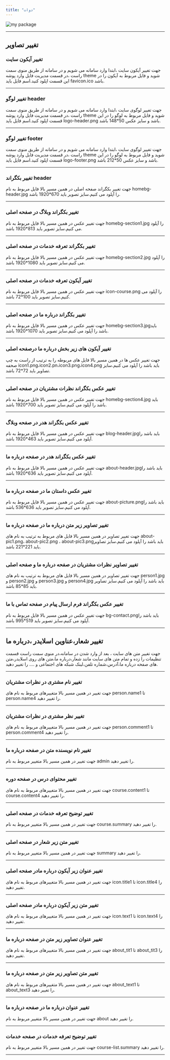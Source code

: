 ```yaml
---
title: "دوات"
---
```


![my package](davaatdpr.ir.png)

---

## تغییر تصاویر

### تغییر آیکون سایت

جهت تغییر آیکون سایت ،ابتدا وارد سامانه می شویم و در سامانه از طریق منوی سمت راست ،در قسمت مدیریت فایل وارد پوشه theme شوید و فایل مربوط به آیکون را در این قسمت اپلود کنید.اسم فایل باید favicon.ico باشد.

---

### تغییر لوگو header

جهت تغییر لوگوی سایت ،ابتدا وارد سامانه می شویم و در سامانه از طریق منوی سمت راست ،در قسمت مدیریت فایل وارد پوشه theme شوید و فایل مربوط به لوگو را در این قسمت اپلود کنید.اسم فایل باید logo-header.png باشد و سایز عکس 50\*148 باشد.

---

### تغییر لوگو footer

جهت تغییر لوگوی سایت ،ابتدا وارد سامانه می شویم و در سامانه از طریق منوی سمت راست ،در قسمت مدیریت فایل وارد پوشه theme شوید و فایل مربوط به لوگو را در این قسمت اپلود کنید.اسم فایل باید logo-footer.png باشد و سایز عکس 50\*212 باشد.

---

### تغییر بکگراند header

جهت تغییر بکگراند صفحه اصلی در همین مسیر بالا فایل مربوط به نام homebg-header.jpg را آپلود می کنیم.سایز تصویر باید 670\*1920 باشد.

---

### تغییر بکگراند وبلاگ در صفحه اصلی

جهت تغییر عکس در همین مسیر بالا فایل مربوط به نام homebg-section1.jpg را آپلود می کنیم.سایز تصویر باید 813\*1920 باشد.

---

### تغییر بکگراند تعرفه خدمات در صفحه اصلی

جهت تغییر عکس در همین مسیر بالا فایل مربوط به نام homebg-section2.jpg را آپلود می کنیم.سایز تصویر باید 1080\*1920 باشد.

---

### تغییر آیکون تعرفه خدمات در صفحه اصلی

جهت تغییر عکس در همین مسیر بالا فایل مربوط به نام icon-course.png را آپلود می کنیم.سایز تصویر باید 100\*72 باشد.

---

### تغییر بکگراند درباره ما در صفحه اصلی

جهت تغییر عکس در همین مسیر بالا فایل مربوط به نام homebg-section3.jpgباید باشد را آپلود می کنیم.سایز تصویر باید 1070\*1920 باشد.

---

### تغییر آیکون های زیر بخش درباره ما درصفحه اصلی

جهت تغییر عکس ها در همین مسیر بالا فایل های مربوطه را به ترتیب از راست به چپ صحفه icon1.png،icon2.pn،icon3.png،icon4.png باید باشد را آپلود می کنیم.سایز تصاویر باید 72\*72 باشد.

---

### تغییر عکس بکگراند نظرات مشتریان در صفحه اصلی

جهت تغییر عکس در همین مسیر بالا فایل مربوط به نام homebg-section4.jpg باید باشد را آپلود می کنیم.سایز تصویر باید 700\*1920 باشد.

---

### تغییر عکس بکگراند هدر در صفحه وبلاگ

جهت تغییر عکس در همین مسیر بالا فایل مربوط به نام blog-header.jpgباید باشد را آپلود می کنیم.سایز تصویر باید 463\*1920 باشد.

---

### تغییر عکس بکگراند هدر در صفحه درباره ما

جهت تغییر عکس در همین مسیر بالا فایل مربوط به نام about-header.jpgباید باشد را آپلود می کنیم.سایز تصویر باید 636\*1920 باشد.

---

### تغییر عکس داستان ما در صفحه درباره ما

جهت تغییر عکس در همین مسیر بالا فایل مربوط به نام about-picture.pngباید باشد را آپلود می کنیم.سایز تصویر باید 636\*536 باشد.

---

### تغییر تصاویر زیر متن درباره ما در صفحه درباره ما

جهت تغییر تصاویر در همین مسیر بالا فایل های مربوط به ترتیب به نام های about-pic1.png، about-pic2.png ، about-pic3.pngباید باشد را آپلود می کنیم.سایز تصاویر باید 221\*221 باشد.

---

### تغییر تصاویر نظرات مشتریان در صفحه درباره ما و صفحه اصلی

جهت تغییر تصاویر در همین مسیر بالا فایل های مربوط به ترتیب به نام های person1.jpg و person2.jpg و person3.jpg و person4.jpg باید باشد را آپلود می کنیم.سایز تصاویر باید 85\*85 باشد.

---

### تغییر عکس بکگراند فرم ارسال پیام در صفحه تماس با ما

جهت تغییر عکس در همین مسیر بالا فایل مربوط به نام bg-contact.pngباید باشد را آپلود می کنیم.سایز تصویر باید 519\*995 باشد.

---

## تغییر شعار،عناوین اسلایدر ،درباره ما

جهت تغییر متن های سایت ، بعد از وارد شدن در سامانه،در منوی سمت راست قسمت تنظیمات را زده و تمام متن های سایت مانند شعار،درباره ما،متن های روی اسلایدر،متن های صفحه درباره ما،آدرس،شماره تلفن،لینک شبکه های اجتماعی و .... را تغییر دهید.

---

### تغییر نام مشتری در نظرات مشتریان

جهت تغییر در همین مسیر بالا متغییرهای مربوط به نام های person.name1 تا person.name4 را تغییر دهید.

---

### تغییر نظر مشتری در نظرات مشتریان

جهت تغییر در همین مسیر بالا متغییرهای مربوط به نام های person.comment1 تا person.comment4 را تغییر دهید.

---

### تغییر نام نویسنده متن در صفحه درباره ما

جهت تغییر در همین مسیر بالا متغییر مربوط به نام admin را تغییر دهید.

---

### تغییر محتوای درس در صفحه دوره

جهت تغییر در همین مسیر بالا متغییرهای مربوط به نام های course.content1 تا course.content4 را تغییر دهید.

---

### تغییر توضیح تعرفه خدمات در صفحه اصلی

جهت تغییر در همین مسیر بالا متغییر مربوط به نام course.summary را تغییر دهید.

---

### تغییر متن زیر شعار در صفحه اصلی

جهت تغییر در همین مسیر بالا متغییر مربوط به نام summary را تغییر دهید.

---

### تغییر عنوان زیر آیکون درباره مادر صفحه اصلی

جهت تغییر در همین مسیر بالا متغییرهای مربوط به نام های icon.title1 تا icon.title4 را تغییر دهید.

---

### تغییر متن زیر آیکون درباره مادر صفحه اصلی

جهت تغییر در همین مسیر بالا متغییرهای مربوط به نام های icon.text1 تا icon.text4 را تغییر دهید.

---

### تغییر عنوان تصاویر زیر متن در صفحه درباره ما

جهت تغییر در همین مسیر بالا متغییرهای مربوط به نام های about_tit1 تا about_tit3 را تغییر دهید.

---

### تغییر متن تصاویر زیر متن در صفحه درباره ما

جهت تغییر در همین مسیر بالا متغییرهای مربوط به نام های about_text1 تا about_text3 را تغییر دهید.

---

### تغییر عنوان درباره ما در صفحه درباره ما

جهت تغییر در همین مسیر بالا متغییر مربوط به نام about را تغییر دهید.

---

### تغییر توضیح تعرفه خدمات در صفحه خدمات

جهت تغییر در همین مسیر بالا متغییر مربوط به نام course-list.summary را تغییر دهید.

---
